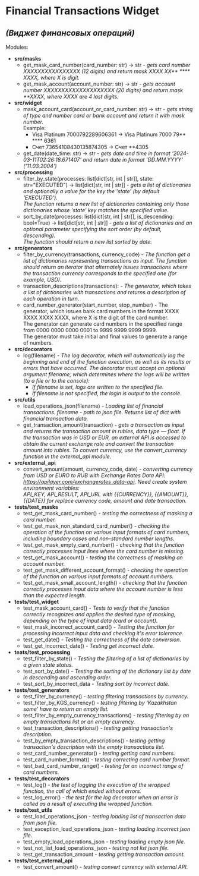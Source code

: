 # Financial Transactions Widget
## *(Виджет финансовых операций)*
Modules:
- **src/masks**
    - get_mask_card_number(card_number: str) -> str - *gets card number XXXXXXXXXXXXXXXX (12 digits) and
  return mask XXXX XX\*\* \*\*\*\* XXXX, where X is digit.*
    - get_mask_account(account_number: str) -> str - *gets account number XXXXXXXXXXXXXXXXXXXX (20 digits) and
  return mask \*\*XXXX, where XXXX are 4 last digits.*
- **src/widget**
  - mask_account_card(account_or_card_number: str) -> str - *gets string of type and number card or bank account and
  return it with mask number.*  
  Example:
    - Visa Platinum 7000792289606361 -> Visa Platinum 7000 79** **** 6361
    - Счет 73654108430135874305 -> Счет **4305
  - get_date(date_time: str) -> str \- *gets date and time in format '2024-03-11T02:26:18.671407'
    and return date in format 'DD.MM.YYYY' ('11.03.2004')*
- **src/processing**
  - filter_by_state(processes: list[dict[str, int | str]], state: str="EXECUTED") -> list[dict[str, int | str]] -
  *gets a list of dictionaries and optionally a value for the key the 'state' (by default 'EXECUTED').  
  The function returns a new list of dictionaries containing only those dictionaries whose 'state' key matches
  the specified value.*
  - sort_by_date(processes: list[dict[str, int | str]], is_descending: bool=True) -> list[dict[str, int | str]] -
  *gets a list of dictionaries and an optional parameter specifying the sort order (by default, descending).  
  The function should return a new list sorted by date.*
- **src/generators**
  - filter_by_currency(transactions, currency_code) - *The function get a list of dictionaries representing 
  transactions as input. The function should return an iterator that alternately issues transactions where 
  the transaction currency corresponds to the specified one (for example, USD).*
  - transaction_descriptions(transactions): - *The generator, which takes a list of dictionaries with transactions and 
  returns a description of each operation in turn.*
  - card_number_generator(start_number, stop_number) - The generator, which issues bank card numbers in the format 
  XXXX XXXX XXXX XXXX, where X is the digit of the card number.  
  The generator can generate card numbers in the specified range from 0000 0000 0000 0001 to 9999 9999 9999 9999.  
  The generator must take initial and final values to generate a range of numbers.
- **src/decorators**
  - log(filename) - *The log decorator, which will automatically log the beginning and end of the function execution, 
  as well as its results or errors that have occurred. The decorator must accept an optional argument filename, 
  which determines where the logs will be written (to a file or to the console):*
    - *If filename is set, logs are written to the specified file.*
    - *If filename is not specified, the login is output to the console.*
- **src/utils**
  - load_operations_json(filename) - *Loading list of financial transactions. filename - 
  path to json file. Returns list of dict with financial transaction data.*
  - get_transaction_amount(transaction) - *gets a transaction as input and returns the transaction amount 
  in rubles, data type — float. If the transaction was in USD or EUR, an external API is 
  accessed to obtain the current exchange rate and convert the transaction amount into rubles. 
  To convert currency, use the convert_currency function in the external_api module.*
- **src/external_api**
  - convert_amount(amount, currency_code, date) - *converting currency from USD or EURO 
  to RUB with Exchange Rates Data API: https://apilayer.com/exchangerates_data-api. 
  Need create system environment variables:  
  API_KEY, API_RESULT, API_URL with {{CURRENCY}}, {{AMOUNT}}, {{DATE}} for replace 
  currency code, amount and date transaction.*
- **tests/test_masks**
  - test_get_mask_card_number() - *testing the correctness of masking a card number.*
  - test_get_mask_non_standard_card_number() - *checking the operation of the function on various input formats of
  card numbers, including boundary cases and non-standard number lengths.*
  - test_get_mask_empty_card_number() - *checking that the function correctly processes input lines where
  the card number is missing.*
  - test_get_mask_account() - *testing the correctness of masking an account number.*
  - test_get_mask_different_account_format() - *checking the operation of the function on various input formats of
  account numbers.*
  - test_get_mask_small_account_length() - *checking that the function correctly processes input data where
  the account number is less than the expected length.*
- **tests/test_widget**
  - test_mask_account_card() - *Tests to verify that the function correctly recognizes and applies the desired type of
  masking, depending on the type of input data (card or account).*
  - test_mask_incorrect_account_card() - *Testing the function for processing incorrect input data and
  checking it\'s error tolerance.*
  - test_get_date() - *Testing the correctness of the date conversion.*
  - test_get_incorrect_date() - *Testing get incorrect date.*
- **teats/test_processing**
  - test_filter_by_state() - *Testing the filtering of a list of dictionaries by a given state status.*
  - test_sort_by_date() - *Testing the sorting of the dictionary list by date in descending and ascending order.*
  - test_sort_by_incorrect_data - *Testing sort by incorrect date.*
- **tests/test_generators**
  - test_filter_by_currency() - *testing filtering transactions by currency.*
  - test_filter_by_KGS_currency() - *testing filtering by 'Kazakhstan some' have to return an empty list.*
  - test_filter_by_empty_currency_transactions() - *testing filtering by an empty transactions list or 
  an empty currency.*
  - test_transaction_descriptions() - *testing getting transaction's description.*
  - test_by_empty_transaction_descriptions() - *testing getting transaction's description with 
  the empty transactions list.*
  - test_card_number_generator() - *testing getting card numbers.*
  - test_card_number_format() - *testing correcting card number format.*
  - test_bad_card_number_range() - *testing for an incorrect range of card numbers.*
- **tests/test_decorators**
  - test_log() - *the test of logging the execution of the wrapped function, the call of which ended without errors.*
  - test_log_error() - *the test for the log decorator when an error is called as a result of executing 
  the wrapped function.*
- **tests/test_utils**
  - test_load_operations_json - *testing loading list of transaction data from json file.*
  - test_exception_load_operations_json - *testing loading incorrect json file.*
  - test_empty_load_operations_json - *testing loading empty json file.*
  - test_not_list_load_operations_json - *testing not list json file.*
  - test_get_transaction_amount - *testing getting transaction amount.*
- **tests/test_external_api**
  - test_convert_amount() - *testing convert currency with external API.*
